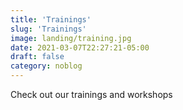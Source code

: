 ```yaml
---
title: 'Trainings'
slug: 'Trainings'
image: landing/training.jpg
date: 2021-03-07T22:27:21-05:00
draft: false
category: noblog
---
```


Check out our trainings and workshops
